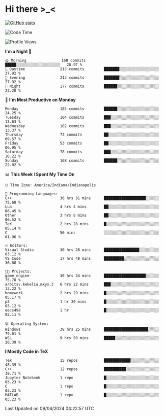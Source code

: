 # Hi there \>_<

[![GitHub stats](https://github-readme-stats.vercel.app/api?username=ARessegetesStery&show_icons=true&theme=transparent)](https://github.com/anuraghazra/github-readme-stats)

<!--START_SECTION:waka-->
![Code Time](http://img.shields.io/badge/Code%20Time-869%20hrs%2012%20mins-blue)

![Profile Views](http://img.shields.io/badge/Profile%20Views-3-blue)

**I'm a Night 🦉** 

```text
🌞 Morning                160 commits         █████░░░░░░░░░░░░░░░░░░░░   20.97 % 
🌆 Daytime                213 commits         ███████░░░░░░░░░░░░░░░░░░   27.92 % 
🌃 Evening                213 commits         ███████░░░░░░░░░░░░░░░░░░   27.92 % 
🌙 Night                  177 commits         ██████░░░░░░░░░░░░░░░░░░░   23.20 % 
```
📅 **I'm Most Productive on Monday** 

```text
Monday                   185 commits         ██████░░░░░░░░░░░░░░░░░░░   24.25 % 
Tuesday                  104 commits         ███░░░░░░░░░░░░░░░░░░░░░░   13.63 % 
Wednesday                102 commits         ███░░░░░░░░░░░░░░░░░░░░░░   13.37 % 
Thursday                 73 commits          ██░░░░░░░░░░░░░░░░░░░░░░░   09.57 % 
Friday                   53 commits          ██░░░░░░░░░░░░░░░░░░░░░░░   06.95 % 
Saturday                 78 commits          ███░░░░░░░░░░░░░░░░░░░░░░   10.22 % 
Sunday                   168 commits         ██████░░░░░░░░░░░░░░░░░░░   22.02 % 
```


📊 **This Week I Spent My Time On** 

```text
🕑︎ Time Zone: America/Indiana/Indianapolis

💬 Programming Languages: 
C++                      36 hrs 31 mins      ███████████████████░░░░░░   75.68 % 
Lua                      4 hrs 4 mins        ██░░░░░░░░░░░░░░░░░░░░░░░   08.45 % 
Other                    3 hrs 8 mins        ██░░░░░░░░░░░░░░░░░░░░░░░   06.52 % 
TeX                      2 hrs 28 mins       █░░░░░░░░░░░░░░░░░░░░░░░░   05.14 % 
C                        56 mins             ░░░░░░░░░░░░░░░░░░░░░░░░░   01.96 % 

🔥 Editors: 
Visual Studio            30 hrs 28 mins      ████████████████░░░░░░░░░   63.12 % 
VS Code                  17 hrs 48 mins      █████████░░░░░░░░░░░░░░░░   36.88 % 

🐱‍💻 Projects: 
game_engine              36 hrs 34 mins      ███████████████████░░░░░░   75.78 % 
arbitsv.kekeliu.mkys.3   6 hrs 22 mins       ███░░░░░░░░░░░░░░░░░░░░░░   13.22 % 
homework                 2 hrs 29 mins       █░░░░░░░░░░░░░░░░░░░░░░░░   05.17 % 
p3                       1 hr 30 mins        █░░░░░░░░░░░░░░░░░░░░░░░░   03.12 % 
eecs498                  1 hr                █░░░░░░░░░░░░░░░░░░░░░░░░   02.11 % 

💻 Operating System: 
Windows                  38 hrs 25 mins      ████████████████████░░░░░   79.61 % 
WSL                      9 hrs 50 mins       █████░░░░░░░░░░░░░░░░░░░░   20.39 % 
```

**I Mostly Code in TeX** 

```text
TeX                      15 repos            ████████████░░░░░░░░░░░░░   48.39 % 
C++                      12 repos            ██████████░░░░░░░░░░░░░░░   38.71 % 
Jupyter Notebook         1 repo              █░░░░░░░░░░░░░░░░░░░░░░░░   03.23 % 
C                        1 repo              █░░░░░░░░░░░░░░░░░░░░░░░░   03.23 % 
MATLAB                   1 repo              █░░░░░░░░░░░░░░░░░░░░░░░░   03.23 % 
```




 Last Updated on 09/04/2024 04:22:57 UTC
<!--END_SECTION:waka-->
